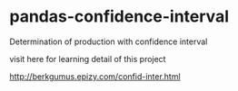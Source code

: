 # pandas-confidence-interval
Determination of production with confidence interval

visit here for learning detail of this project

http://berkgumus.epizy.com/confid-inter.html
